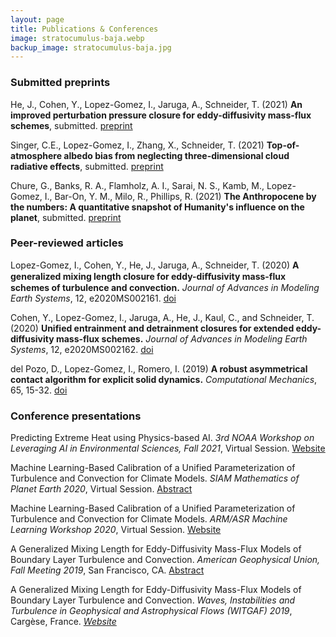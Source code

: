 ```yaml
---
layout: page
title: Publications & Conferences
image: stratocumulus-baja.webp
backup_image: stratocumulus-baja.jpg
---
```


### Submitted preprints

He, J., Cohen, Y., Lopez-Gomez, I., Jaruga, A., Schneider, T. (2021) **An improved perturbation pressure closure for eddy-diffusivity mass-flux schemes**, submitted. [preprint](https://doi.org/10.1002/essoar.10505084.2)

Singer, C.E., Lopez-Gomez, I., Zhang, X., Schneider, T. (2021) **Top-of-atmosphere albedo bias from neglecting three-dimensional cloud radiative effects**, submitted. [preprint](https://doi.org/10.1002/essoar.10504531.2)

Chure, G., Banks, R. A., Flamholz, A. I., Sarai, N. S., Kamb, M., Lopez-Gomez, I., Bar-On, Y. M., Milo, R., Phillips, R. (2021) **The Anthropocene by the numbers: A quantitative snapshot of Humanity's influence on the planet**, submitted. [preprint](https://arxiv.org/abs/2101.09620)

### Peer-reviewed articles

Lopez-Gomez, I., Cohen, Y., He, J., Jaruga, A., Schneider, T. (2020) **A generalized mixing length closure for eddy-diﬀusivity mass-flux schemes of turbulence and convection.** *Journal of Advances in Modeling Earth Systems*, 12, e2020MS002161. [doi](https://doi.org/10.1029/2020MS002161)

Cohen, Y., Lopez-Gomez, I., Jaruga, A., He, J., Kaul, C., and Schneider, T. (2020) **Unified entrainment and detrainment closures for extended eddy-diffusivity mass-flux schemes.** *Journal of Advances in Modeling Earth Systems*, 12, e2020MS002162. [doi](https://doi.org/10.1029/2020MS002162)

del Pozo, D., Lopez-Gomez, I., Romero, I. (2019) **A robust asymmetrical contact algorithm for explicit solid dynamics.** *Computational Mechanics*, 65, 15-32. [doi](https://doi.org/10.1007/s00466-018-1654-x)

### Conference presentations

Predicting Extreme Heat using Physics-based AI. *3rd NOAA Workshop on Leveraging AI in Environmental Sciences, Fall 2021*, Virtual Session. [Website](https://2021noaaaiworkshop.sched.com/)

Machine Learning-Based Calibration of a Unified Parameterization of Turbulence and Convection for Climate Models. *SIAM Mathematics of Planet Earth 2020*, Virtual Session. [Abstract](https://meetings.siam.org/sess/dsp_talk.cfm?p=103779)

Machine Learning-Based Calibration of a Unified Parameterization of Turbulence and Convection for Climate Models. *ARM/ASR Machine Learning Workshop 2020*, Virtual Session. [Website](https://www.arm.gov/news/events/post/64529)

A Generalized Mixing Length for Eddy-Diffusivity Mass-Flux Models of Boundary Layer Turbulence and Convection. *American Geophysical Union, Fall Meeting 2019*, San Francisco, CA. [Abstract](https://ui.adsabs.harvard.edu/abs/2019AGUFM.A32E..02L/abstract)

A Generalized Mixing Length for Eddy-Diffusivity Mass-Flux Models of Boundary Layer Turbulence and Convection. *Waves, Instabilities and Turbulence in Geophysical and Astrophysical Flows (WITGAF) 2019*, Carg&egrave;se, France. [*Website*](https://witgaf2019.sciencesconf.org)


